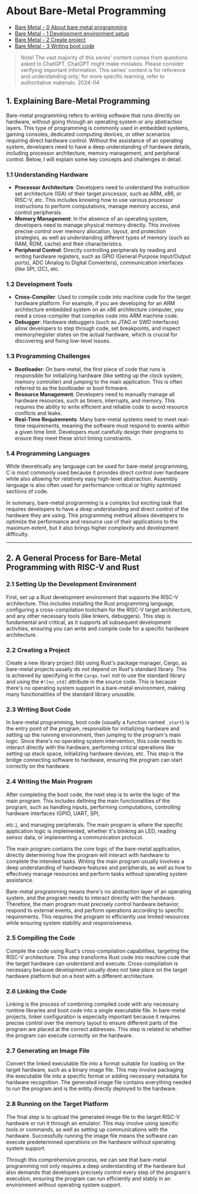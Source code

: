 # About Bare-Metal Programming

- [Bare Metal - 0 About bare metal programming](0-About-bare-metal-programming)
- [Bare Metal - 1 Development environment setup](1-Development-environment-setup)
- [Bare Metal - 2 Create project](2-Create-project)
- [Bare Metal - 3 Writing boot code](3-Writing-boot-code)

> Note! The vast majority of this series' content comes from questions asked to ChatGPT. ChatGPT might make mistakes. Please consider verifying important information. This series' content is for reference and understanding only; for more specific learning, refer to authoritative materials. 2024-04

## 1. Explaining Bare-Metal Programming

Bare-metal programming refers to writing software that runs directly on hardware, without going through an operating system or any abstraction layers. This type of programming is commonly used in embedded systems, gaming consoles, dedicated computing devices, or other scenarios requiring direct hardware control. Without the assistance of an operating system, developers need to have a deep understanding of hardware details, including processor architecture, memory management, and peripheral control. Below, I will explain some key concepts and challenges in detail.

### 1.1 Understanding Hardware

- **Processor Architecture**: Developers need to understand the instruction set architecture (ISA) of their target processor, such as ARM, x86, or RISC-V, etc. This includes knowing how to use various processor instructions to perform computations, manage memory access, and control peripherals.
- **Memory Management**: In the absence of an operating system, developers need to manage physical memory directly. This involves precise control over memory allocation, layout, and protection strategies, as well as understanding different types of memory (such as RAM, ROM, cache) and their characteristics.
- **Peripheral Control**: Directly controlling peripherals by reading and writing hardware registers, such as GPIO (General Purpose Input/Output ports), ADC (Analog to Digital Converters), communication interfaces (like SPI, I2C), etc.

### 1.2 Development Tools

- **Cross-Compiler**: Used to compile code into machine code for the target hardware platform. For example, if you are developing for an ARM architecture embedded system on an x86 architecture computer, you need a cross-compiler that compiles code into ARM machine code.
- **Debugger**: Hardware debuggers (such as JTAG or SWD interfaces) allow developers to step through code, set breakpoints, and inspect memory/register states on the actual hardware, which is crucial for discovering and fixing low-level issues.

### 1.3 Programming Challenges

- **Bootloader**: On bare-metal, the first piece of code that runs is responsible for initializing hardware (like setting up the clock system, memory controller) and jumping to the main application. This is often referred to as the bootloader or boot firmware.
- **Resource Management**: Developers need to manually manage all hardware resources, such as timers, interrupts, and memory. This requires the ability to write efficient and reliable code to avoid resource conflicts and leaks.
- **Real-Time Requirements**: Many bare-metal systems need to meet real-time requirements, meaning the software must respond to events within a given time limit. Developers must carefully design their programs to ensure they meet these strict timing constraints.

### 1.4 Programming Languages

While theoretically any language can be used for bare-metal programming, C is most commonly used because it provides direct control over hardware while also allowing for relatively easy high-level abstraction. Assembly language is also often used for performance-critical or highly optimized sections of code.

In summary, bare-metal programming is a complex but exciting task that requires developers to have a deep understanding and direct control of the hardware they are using. This programming method allows developers to optimize the performance and resource use of their applications to the maximum extent, but it also brings higher complexity and development difficulty.

---

## 2. A General Process for Bare-Metal Programming with RISC-V and Rust

### 2.1 Setting Up the Development Environment

First, set up a Rust development environment that supports the RISC-V architecture. This includes installing the Rust programming language, configuring a cross-compilation toolchain for the RISC-V target architecture, and any other necessary tools (like linkers, debuggers). This step is fundamental and critical, as it supports all subsequent development activities, ensuring you can write and compile code for a specific hardware architecture.

### 2.2 Creating a Project

Create a new library project (lib) using Rust's package manager, Cargo, as bare-metal projects usually do not depend on Rust's standard library. This is achieved by specifying in the `Cargo.toml` not to use the standard library and using the `#![no_std]` attribute in the source code. This is because there's no operating system support in a bare-metal environment, making many functionalities of the standard library unusable.

### 2.3 Writing Boot Code

In bare-metal programming, boot code (usually a function named `_start`) is the entry point of the program, responsible for initializing hardware and setting up the running environment, then jumping to the program's main logic. Since there's no operating system intervention, this code needs to interact directly with the hardware, performing critical operations like setting up stack space, initializing hardware devices, etc. This step is the bridge connecting software to hardware, ensuring the program can start correctly on the hardware.

### 2.4 Writing the Main Program

After completing the boot code, the next step is to write the logic of the main program. This includes defining the main functionalities of the program, such as handling inputs, performing computations, controlling hardware interfaces (GPIO, UART, SPI,

 etc.), and managing peripherals. The main program is where the specific application logic is implemented, whether it's blinking an LED, reading sensor data, or implementing a communication protocol.

The main program contains the core logic of the bare-metal application, directly determining how the program will interact with hardware to complete the intended tasks. Writing the main program usually involves a deep understanding of hardware features and peripherals, as well as how to effectively manage resources and perform tasks without operating system assistance.

Bare-metal programming means there's no abstraction layer of an operating system, and the program needs to interact directly with the hardware. Therefore, the main program must precisely control hardware behavior, respond to external events, and perform operations according to specific requirements. This requires the program to efficiently use limited resources while ensuring system stability and responsiveness.

### 2.5 Compiling the Code

Compile the code using Rust's cross-compilation capabilities, targeting the RISC-V architecture. This step transforms Rust code into machine code that the target hardware can understand and execute. Cross-compilation is necessary because development usually does not take place on the target hardware platform but on a host with a different architecture.

### 2.6 Linking the Code

Linking is the process of combining compiled code with any necessary runtime libraries and boot code into a single executable file. In bare-metal projects, linker configuration is especially important because it requires precise control over the memory layout to ensure different parts of the program are placed at the correct addresses. This step is related to whether the program can execute correctly on the hardware.

### 2.7 Generating an Image File

Convert the linked executable file into a format suitable for loading on the target hardware, such as a binary image file. This may involve packaging the executable file into a specific format or adding necessary metadata for hardware recognition. The generated image file contains everything needed to run the program and is the entity directly deployed to the hardware.

### 2.8 Running on the Target Platform

The final step is to upload the generated image file to the target RISC-V hardware or run it through an emulator. This may involve using specific tools or commands, as well as setting up communications with the hardware. Successfully running the image file means the software can execute predetermined operations on the hardware without operating system support.

Through this comprehensive process, we can see that bare-metal programming not only requires a deep understanding of the hardware but also demands that developers precisely control every step of the program's execution, ensuring the program can run efficiently and stably in an environment without operating system support.
